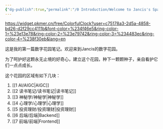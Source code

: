 ```yaml
---
{"dg-publish":true,"permalink":"/0 Introduction/Welcome to Jancis's Space/","tags":["gardenEntry"],"noteIcon":""}
---
```



https://widget.pkmer.cn/free/ColorfulClock?user=c75178a3-2d5a-4858-bd26-d2f29cc4111b&font-color=%234f46e5&ring-color-1=%23e13e78&ring-color-2=%23e79742&ring-color-3=%234483ec&ring-color-4=%238f30eb&lang=en

这是我的第一篇数字花园笔记。欢迎来到Jancis的数字花园。

为了呵护好这颗永无止境的好奇心，建立这个花园，种下一颗颗种子，亲自看护它们一点点成长。

这个花园的区域有如下几块：

1. [[1 AI/AIGC\|AIGC]]
2. [[2 读书笔记/读书笔记\|读书笔记]]
3. [[3 神秘学/神秘学\|神秘学]]
4. [[4 心理学/心理学\|心理学]]
5. [[5 投资理财/投资理财\|投资理财]]
6. [[6 后端/后端\|Backend]]
7. [[7 前端/前端\|Frontend]]
